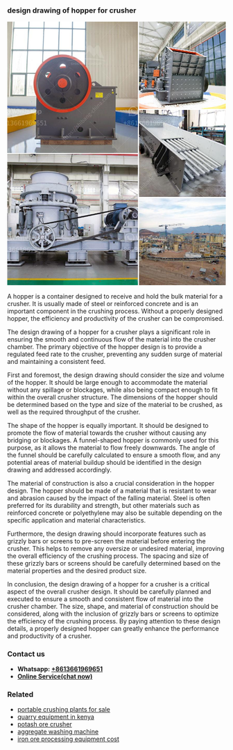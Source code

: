 <h3>design drawing of hopper for crusher</h3><img src='1702260238.jpg' alt=''><p>A hopper is a container designed to receive and hold the bulk material for a crusher. It is usually made of steel or reinforced concrete and is an important component in the crushing process. Without a properly designed hopper, the efficiency and productivity of the crusher can be compromised.</p><p>The design drawing of a hopper for a crusher plays a significant role in ensuring the smooth and continuous flow of the material into the crusher chamber. The primary objective of the hopper design is to provide a regulated feed rate to the crusher, preventing any sudden surge of material and maintaining a consistent feed.</p><p>First and foremost, the design drawing should consider the size and volume of the hopper. It should be large enough to accommodate the material without any spillage or blockages, while also being compact enough to fit within the overall crusher structure. The dimensions of the hopper should be determined based on the type and size of the material to be crushed, as well as the required throughput of the crusher.</p><p>The shape of the hopper is equally important. It should be designed to promote the flow of material towards the crusher without causing any bridging or blockages. A funnel-shaped hopper is commonly used for this purpose, as it allows the material to flow freely downwards. The angle of the funnel should be carefully calculated to ensure a smooth flow, and any potential areas of material buildup should be identified in the design drawing and addressed accordingly.</p><p>The material of construction is also a crucial consideration in the hopper design. The hopper should be made of a material that is resistant to wear and abrasion caused by the impact of the falling material. Steel is often preferred for its durability and strength, but other materials such as reinforced concrete or polyethylene may also be suitable depending on the specific application and material characteristics.</p><p>Furthermore, the design drawing should incorporate features such as grizzly bars or screens to pre-screen the material before entering the crusher. This helps to remove any oversize or undesired material, improving the overall efficiency of the crushing process. The spacing and size of these grizzly bars or screens should be carefully determined based on the material properties and the desired product size.</p><p>In conclusion, the design drawing of a hopper for a crusher is a critical aspect of the overall crusher design. It should be carefully planned and executed to ensure a smooth and consistent flow of material into the crusher chamber. The size, shape, and material of construction should be considered, along with the inclusion of grizzly bars or screens to optimize the efficiency of the crushing process. By paying attention to these design details, a properly designed hopper can greatly enhance the performance and productivity of a crusher.</p><h3>Contact us</h3><ul><li><strong>Whatsapp:&nbsp;<a href="https://wa.me/8613661969651">+8613661969651</a></strong></li><li><a href="https://swt.shibang-china.com/?git&amp;zhl&amp;design drawing of hopper for crusher"><strong>Online Service(chat now)</strong></a></li></ul><h3>Related</h3><ul><li><a href='portable crushing plants for sale.md'>portable crushing plants for sale</a></li><li><a href='quarry equipment in kenya.md'>quarry equipment in kenya</a></li><li><a href='potash ore crusher.md'>potash ore crusher</a></li><li><a href='aggregate washing machine.md'>aggregate washing machine</a></li><li><a href='iron ore processing equipment cost.md'>iron ore processing equipment cost</a></li></ul>